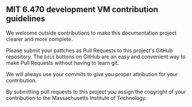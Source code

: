 ## MIT 6.470 development VM contribution guidelines

We welcome outside contributions to make this documentation project clearer and
more complete.

Please submit your pattches as Pull Requests to this project's GitHub
repository. The `Edit` buttons on GitHub are an easy and convenient way to make
Pull Requests without having to learn git.

We will always use your commits to give you proper attribution for your
contribution.

By submitting pull requests to this project you assign the copyright of your
contribution to the Massachusetts Institute of Technology.
